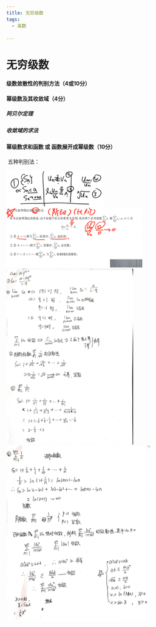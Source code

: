 ```yaml
---
title: 无穷级数
tags:
  - 高数

---
```




# 无穷级数

#### 级数敛散性的判别方法（4或10分）

#### 幂级数及其收敛域（4分）

##### 阿贝尔定理

##### 收敛域的求法

#### 幂级数求和函数     或      函数展开成幂级数（10分）

​																			五种判别法：

<img src="assets/image/2020-06-28-3.jpg" style="zoom:25%;" />

<img src="assets/image/2020-06-28-0.jpg" style="zoom:35%;" />

 <img src="assets/image/2020-06-28-2.jpg" style="zoom:45%;" />

<img src="assets/image/2020-06-28-1.jpg" style="zoom:45%;" />

#### 



